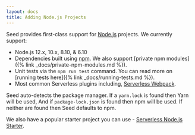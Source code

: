 ```yaml
---
layout: docs
title: Adding Node.js Projects
---
```


Seed provides first-class support for [Node.js](https://nodejs.org/) projects. We currently support:

- Node.js 12.x, 10.x, 8.10, & 6.10
- Dependencies built using [npm](https://www.npmjs.com). We also support [private npm modules]({% link _docs/private-npm-modules.md %}).
- Unit tests via the `npm run test` command. You can read more on [running tests here]({% link _docs/running-tests.md %}).
- Most common Serverless plugins including, [Serverless Webpack](https://github.com/serverless-heaven/serverless-webpack).

Seed auto-detects the package manager. If a `yarn.lock` is found then Yarn will be used, And if `package-lock.json` is found then npm will be used. If neither are found then Seed defaults to npm.

We also have a popular starter project you can use - [Serverless Node.js Starter](https://github.com/AnomalyInnovations/serverless-nodejs-starter).
